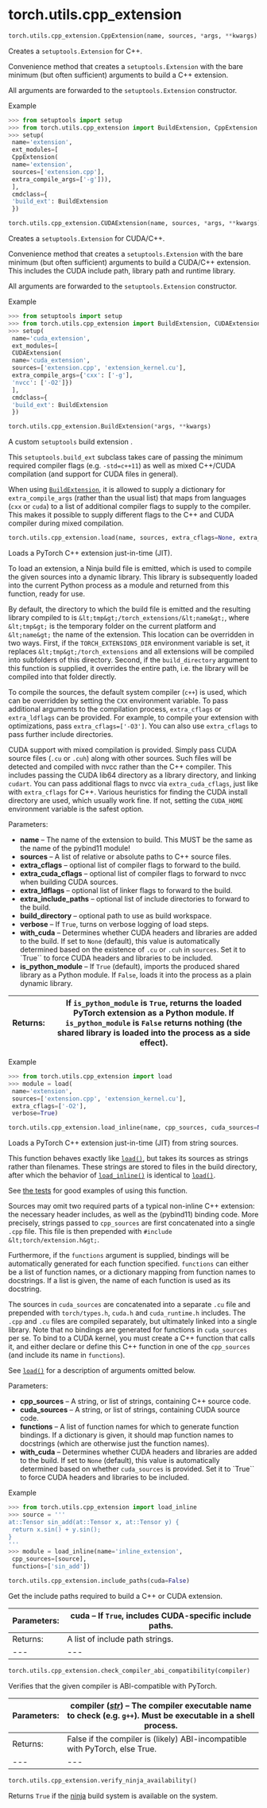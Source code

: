 

# torch.utils.cpp_extension

```py
torch.utils.cpp_extension.CppExtension(name, sources, *args, **kwargs)
```

Creates a `setuptools.Extension` for C++.

Convenience method that creates a `setuptools.Extension` with the bare minimum (but often sufficient) arguments to build a C++ extension.

All arguments are forwarded to the `setuptools.Extension` constructor.

Example

```py
>>> from setuptools import setup
>>> from torch.utils.cpp_extension import BuildExtension, CppExtension
>>> setup(
 name='extension',
 ext_modules=[
 CppExtension(
 name='extension',
 sources=['extension.cpp'],
 extra_compile_args=['-g'])),
 ],
 cmdclass={
 'build_ext': BuildExtension
 })

```

```py
torch.utils.cpp_extension.CUDAExtension(name, sources, *args, **kwargs)
```

Creates a `setuptools.Extension` for CUDA/C++.

Convenience method that creates a `setuptools.Extension` with the bare minimum (but often sufficient) arguments to build a CUDA/C++ extension. This includes the CUDA include path, library path and runtime library.

All arguments are forwarded to the `setuptools.Extension` constructor.

Example

```py
>>> from setuptools import setup
>>> from torch.utils.cpp_extension import BuildExtension, CUDAExtension
>>> setup(
 name='cuda_extension',
 ext_modules=[
 CUDAExtension(
 name='cuda_extension',
 sources=['extension.cpp', 'extension_kernel.cu'],
 extra_compile_args={'cxx': ['-g'],
 'nvcc': ['-O2']})
 ],
 cmdclass={
 'build_ext': BuildExtension
 })

```

```py
torch.utils.cpp_extension.BuildExtension(*args, **kwargs)
```

A custom `setuptools` build extension .

This `setuptools.build_ext` subclass takes care of passing the minimum required compiler flags (e.g. `-std=c++11`) as well as mixed C++/CUDA compilation (and support for CUDA files in general).

When using [`BuildExtension`](#torch.utils.cpp_extension.BuildExtension "torch.utils.cpp_extension.BuildExtension"), it is allowed to supply a dictionary for `extra_compile_args` (rather than the usual list) that maps from languages (`cxx` or `cuda`) to a list of additional compiler flags to supply to the compiler. This makes it possible to supply different flags to the C++ and CUDA compiler during mixed compilation.

```py
torch.utils.cpp_extension.load(name, sources, extra_cflags=None, extra_cuda_cflags=None, extra_ldflags=None, extra_include_paths=None, build_directory=None, verbose=False, with_cuda=None, is_python_module=True)
```

Loads a PyTorch C++ extension just-in-time (JIT).

To load an extension, a Ninja build file is emitted, which is used to compile the given sources into a dynamic library. This library is subsequently loaded into the current Python process as a module and returned from this function, ready for use.

By default, the directory to which the build file is emitted and the resulting library compiled to is `&lt;tmp&gt;/torch_extensions/&lt;name&gt;`, where `&lt;tmp&gt;` is the temporary folder on the current platform and `&lt;name&gt;` the name of the extension. This location can be overridden in two ways. First, if the `TORCH_EXTENSIONS_DIR` environment variable is set, it replaces `&lt;tmp&gt;/torch_extensions` and all extensions will be compiled into subfolders of this directory. Second, if the `build_directory` argument to this function is supplied, it overrides the entire path, i.e. the library will be compiled into that folder directly.

To compile the sources, the default system compiler (`c++`) is used, which can be overridden by setting the `CXX` environment variable. To pass additional arguments to the compilation process, `extra_cflags` or `extra_ldflags` can be provided. For example, to compile your extension with optimizations, pass `extra_cflags=['-O3']`. You can also use `extra_cflags` to pass further include directories.

CUDA support with mixed compilation is provided. Simply pass CUDA source files (`.cu` or `.cuh`) along with other sources. Such files will be detected and compiled with nvcc rather than the C++ compiler. This includes passing the CUDA lib64 directory as a library directory, and linking `cudart`. You can pass additional flags to nvcc via `extra_cuda_cflags`, just like with `extra_cflags` for C++. Various heuristics for finding the CUDA install directory are used, which usually work fine. If not, setting the `CUDA_HOME` environment variable is the safest option.

Parameters: 

*   **name** – The name of the extension to build. This MUST be the same as the name of the pybind11 module!
*   **sources** – A list of relative or absolute paths to C++ source files.
*   **extra_cflags** – optional list of compiler flags to forward to the build.
*   **extra_cuda_cflags** – optional list of compiler flags to forward to nvcc when building CUDA sources.
*   **extra_ldflags** – optional list of linker flags to forward to the build.
*   **extra_include_paths** – optional list of include directories to forward to the build.
*   **build_directory** – optional path to use as build workspace.
*   **verbose** – If `True`, turns on verbose logging of load steps.
*   **with_cuda** – Determines whether CUDA headers and libraries are added to the build. If set to `None` (default), this value is automatically determined based on the existence of `.cu` or `.cuh` in `sources`. Set it to `True`` to force CUDA headers and libraries to be included.
*   **is_python_module** – If `True` (default), imports the produced shared library as a Python module. If `False`, loads it into the process as a plain dynamic library.


| Returns: | If `is_python_module` is `True`, returns the loaded PyTorch extension as a Python module. If `is_python_module` is `False` returns nothing (the shared library is loaded into the process as a side effect). |
| --- | --- |

Example

```py
>>> from torch.utils.cpp_extension import load
>>> module = load(
 name='extension',
 sources=['extension.cpp', 'extension_kernel.cu'],
 extra_cflags=['-O2'],
 verbose=True)

```

```py
torch.utils.cpp_extension.load_inline(name, cpp_sources, cuda_sources=None, functions=None, extra_cflags=None, extra_cuda_cflags=None, extra_ldflags=None, extra_include_paths=None, build_directory=None, verbose=False, with_cuda=None, is_python_module=True)
```

Loads a PyTorch C++ extension just-in-time (JIT) from string sources.

This function behaves exactly like [`load()`](#torch.utils.cpp_extension.load "torch.utils.cpp_extension.load"), but takes its sources as strings rather than filenames. These strings are stored to files in the build directory, after which the behavior of [`load_inline()`](#torch.utils.cpp_extension.load_inline "torch.utils.cpp_extension.load_inline") is identical to [`load()`](#torch.utils.cpp_extension.load "torch.utils.cpp_extension.load").

See [the tests](https://github.com/pytorch/pytorch/blob/master/test/test_cpp_extensions.py) for good examples of using this function.

Sources may omit two required parts of a typical non-inline C++ extension: the necessary header includes, as well as the (pybind11) binding code. More precisely, strings passed to `cpp_sources` are first concatenated into a single `.cpp` file. This file is then prepended with `#include &lt;torch/extension.h&gt;`.

Furthermore, if the `functions` argument is supplied, bindings will be automatically generated for each function specified. `functions` can either be a list of function names, or a dictionary mapping from function names to docstrings. If a list is given, the name of each function is used as its docstring.

The sources in `cuda_sources` are concatenated into a separate `.cu` file and prepended with `torch/types.h`, `cuda.h` and `cuda_runtime.h` includes. The `.cpp` and `.cu` files are compiled separately, but ultimately linked into a single library. Note that no bindings are generated for functions in `cuda_sources` per se. To bind to a CUDA kernel, you must create a C++ function that calls it, and either declare or define this C++ function in one of the `cpp_sources` (and include its name in `functions`).

See [`load()`](#torch.utils.cpp_extension.load "torch.utils.cpp_extension.load") for a description of arguments omitted below.

Parameters: 

*   **cpp_sources** – A string, or list of strings, containing C++ source code.
*   **cuda_sources** – A string, or list of strings, containing CUDA source code.
*   **functions** – A list of function names for which to generate function bindings. If a dictionary is given, it should map function names to docstrings (which are otherwise just the function names).
*   **with_cuda** – Determines whether CUDA headers and libraries are added to the build. If set to `None` (default), this value is automatically determined based on whether `cuda_sources` is provided. Set it to `True`` to force CUDA headers and libraries to be included.



Example

```py
>>> from torch.utils.cpp_extension import load_inline
>>> source = '''
at::Tensor sin_add(at::Tensor x, at::Tensor y) {
 return x.sin() + y.sin();
}
'''
>>> module = load_inline(name='inline_extension',
 cpp_sources=[source],
 functions=['sin_add'])

```

```py
torch.utils.cpp_extension.include_paths(cuda=False)
```

Get the include paths required to build a C++ or CUDA extension.

| Parameters: | **cuda** – If `True`, includes CUDA-specific include paths. |
| --- | --- |
| Returns: | A list of include path strings. |
| --- | --- |

```py
torch.utils.cpp_extension.check_compiler_abi_compatibility(compiler)
```

Verifies that the given compiler is ABI-compatible with PyTorch.

| Parameters: | **compiler** ([_str_](https://docs.python.org/3/library/stdtypes.html#str "(in Python v3.7)")) – The compiler executable name to check (e.g. `g++`). Must be executable in a shell process. |
| --- | --- |
| Returns: | False if the compiler is (likely) ABI-incompatible with PyTorch, else True. |
| --- | --- |

```py
torch.utils.cpp_extension.verify_ninja_availability()
```

Returns `True` if the [ninja](https://ninja-build.org/) build system is available on the system.


